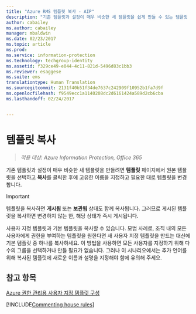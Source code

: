 ```yaml
---
title: "Azure RMS 템플릿 복사 - AIP"
description: "기존 템플릿과 설정이 매우 비슷한 새 템플릿을 쉽게 만들 수 있는 템플릿 복사 지침을 제공합니다."
author: cabailey
ms.author: cabailey
manager: mbaldwin
ms.date: 02/23/2017
ms.topic: article
ms.prod: 
ms.service: information-protection
ms.technology: techgroup-identity
ms.assetid: f329ce49-e044-4c11-821d-5496d83c1bb3
ms.reviewer: esaggese
ms.suite: ems
translationtype: Human Translation
ms.sourcegitcommit: 2131f40b51f34de7637c242909f10952b1fa7d9f
ms.openlocfilehash: f9549ecc1a1140208dc2d6161424a589d2cb6cba
ms.lasthandoff: 02/24/2017


---
```



# <a name="copy-a-template"></a>템플릿 복사

>*적용 대상: Azure Information Protection, Office 365*

기존 템플릿과 설정이 매우 비슷한 새 템플릿을 만들려면 **템플릿** 페이지에서 원본 템플릿을 선택하고 **복사**를 클릭한 후에 고유한 이름을 지정하고 필요한 대로 템플릿을 변경합니다.

> [!IMPORTANT]
> 템플릿을 복사하면 **게시됨** 또는 **보관됨** 상태도 함께 복사됩니다. 그러므로 게시된 템플릿을 복사하면 변경하지 않는 한, 해당 상태가 즉시 게시됩니다.

사용자 지정 템플릿과 기본 템플릿을 복사할 수 있습니다. 모범 사례로, 조직 내의 모든 사용자에게 권한을 부여하는 템플릿을 원한다면 새 사용자 지정 템플릿을 만드는 대신에 기본 템플릿 중 하나를 복사하세요. 이 방법을 사용하면 모든 사용자를 지정하기 위해 다수의 그룹을 선택하거나 만들 필요가 없습니다. 그러나 이 시나리오에서는 추가 언어를 위해 복사된 템플릿에 새로운 이름과 설명을 지정해야 함에 유의해 주세요.



## <a name="see-also"></a>참고 항목
[Azure 권한 관리용 사용자 지정 템플릿 구성](configure-custom-templates.md)

[!INCLUDE[Commenting house rules](../includes/houserules.md)]
